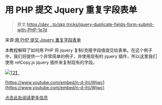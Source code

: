 # 用 PHP 提交 Jquery 重复字段表单

> 原文:[https://dev . to/skp tricks/jquery-duplicate-fields-form-submit-with-PHP-1e7d](https://dev.to/skptricks/jquery-duplicate-fields-form-submit-with-php-1e7d)

来源:[用 PHP 提交 Jquery 重复字段表单](https://www.skptricks.com/2019/05/jquery-duplicate-fields-form-submit-with-php.html)

本教程解释了如何用 PHP 将 jquery 复制/克隆字段值提交给表单。在这个例子中，我们将提供一个非常简单的例子，并使用现有的 jquery 插件，所以这里我们使用 relCopy.js jquery 插件来复制现有的字段。

[![](../Images/623472f826b5d7875fdb57cbcb0a7162.png)T2】](https://res.cloudinary.com/practicaldev/image/fetch/s--fS27jgDe--/c_limit%2Cf_auto%2Cfl_progressive%2Cq_auto%2Cw_880/https://4.bp.blogspot.com/-gs1AI8lI9YI/XMk_HoM24iI/AAAAAAAACwo/gnTLfLAMBcU8i2pA2A_gKxgwk4W-3QfvQCLcBGAs/s400/a1.PNG)

[https://www.youtube.com/embed/n-d-ihUWjwc](https://www.youtube.com/embed/n-d-ihUWjwc)

[点击此处阅读更多信息](https://www.skptricks.com/2019/05/jquery-duplicate-fields-form-submit-with-php.html)